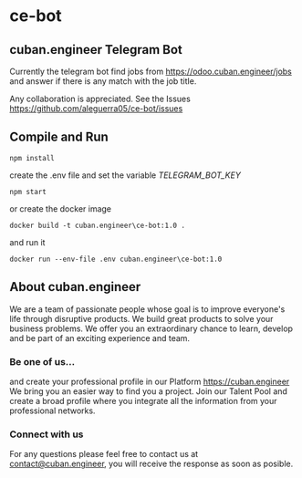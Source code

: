# ce-bot
## cuban.engineer Telegram Bot

Currently the telegram bot find jobs from https://odoo.cuban.engineer/jobs and answer if there is any match with the job title.

Any collaboration is appreciated. See the Issues https://github.com/aleguerra05/ce-bot/issues

## Compile and Run
```
npm install
```
create the .env file and set the variable *TELEGRAM_BOT_KEY*
```
npm start
```
or create the docker image
```
docker build -t cuban.engineer\ce-bot:1.0 .
```
and run it
```
docker run --env-file .env cuban.engineer\ce-bot:1.0
```

## About cuban.engineer
We are a team of passionate people whose goal is to improve everyone's life through disruptive products. We build great products to solve your business problems.
We offer you an extraordinary chance to learn, develop and be part of an exciting experience and team.

### Be one of us...
and create your professional profile in our Platform https://cuban.engineer
We bring you an easier way to find you a project. Join our Talent Pool and create a broad profile where you integrate all the information from your professional networks.

### Connect with us
For any questions please feel free to contact us at contact@cuban.engineer, you will receive the response as soon as posible.
